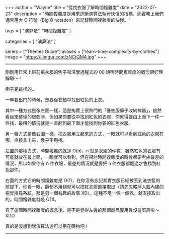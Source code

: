 +++
author = "Wayne"
title = "從找衣服了解時間複雜度"
date = "2022-07-23"
description = "時間複雜度是用來評斷演算法執行快慢的指標，而實務上我們通常用大 O 符號（Big O notation）來記錄時間複雜度的快慢。"

tags = [
    "演算法",
    "時間複雜度"
]

categories = [
    "演算法"
]

series = ["Themes Guide"]
aliases = ["learn-time-complexity-by-clothes"]
image = "https://i.imgur.com/zNCtQM4.jpg"
+++

<style>
.focus {
    background: #f1e2e2;
    color: #d62c2c;
    padding: 0 5px;
}
</style>

---

剛剛用日常上班前挑衣服的例子和沒學過程式的 00 說明時間複雜度的概念很好理解耶～！  

例子是這樣的...  

一早要出門的時候，想要從衣櫃中找出紅色的上衣。  

其中一種方式是像左圖一樣，這是掏寶上很熱門的「疊衣服褲子收納神器」，雖然看起來整理的很乾淨，但如果你要從中找到紅色的衣服，你就得要由上而下一件一件找，最糟的情況就是一直翻到最下面才能找到你要的紅色衣服。  

另一種方式是像右圖一樣，把衣服用立起來的方式，一眼就可以看到紅色的衣服在哪，直接拿出來，幾乎不用找。  

左圖的那種方式，時間複雜的就是 O(n)，n 就是衣服的件數，雖然紅色的衣服有可能就放在最上面，一眼就可以看到，但在探討時間複雜度的時候都要考慮最差的情況，所以如果你有 n 件衣服，最差的情況就是要把 n 件衣服都翻過才會找到紅色那件。  

右圖的方式它的時間複雜度是 O(1)，在你沒有忘記其實衣服已經被丟到洗衣籃的前提下，你看一眼，翻都不用翻就可以把紅衣服直接取出（請先忽略掉人腦內建的視覺搜尋系統，那是另一個有趣的故事 XD）。這種不用一個一個找，就直接取出的，時間複雜度就是 O(1)。  

有了這個時間複雜度的概念後，是不是覺得左邊的那個商品實用性沒這麼高啦～ XDD  

真的是沒想到學演算法還可以用在購物吧！

---